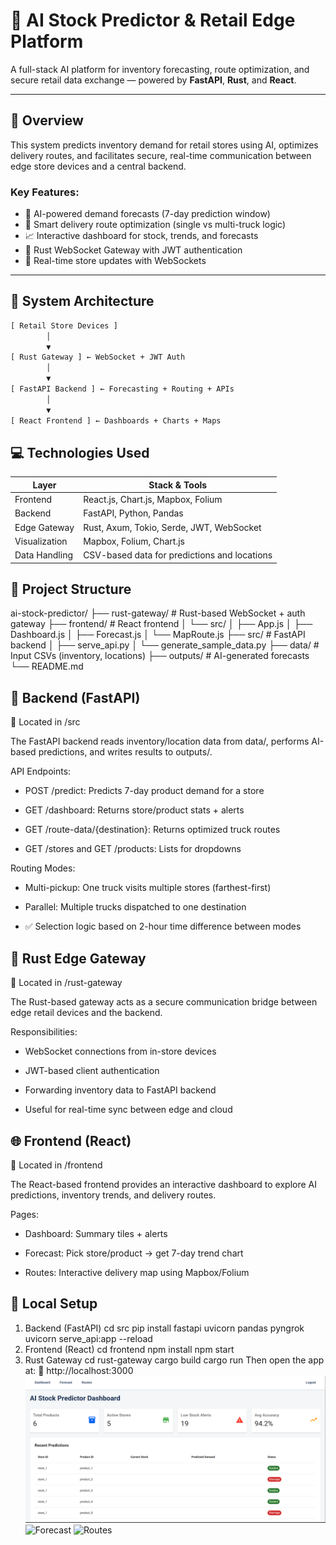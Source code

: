 # 🧠 AI Stock Predictor & Retail Edge Platform

A full-stack AI platform for inventory forecasting, route optimization, and secure retail data exchange — powered by **FastAPI**, **Rust**, and **React**.

---

## 📌 Overview

This system predicts inventory demand for retail stores using AI, optimizes delivery routes, and facilitates secure, real-time communication between edge store devices and a central backend.

### Key Features:

- 🔮 AI-powered demand forecasts (7-day prediction window)
- 🚚 Smart delivery route optimization (single vs multi-truck logic)
- 📈 Interactive dashboard for stock, trends, and forecasts
- 🔐 Rust WebSocket Gateway with JWT authentication
- 📡 Real-time store updates with WebSockets

---

## 🧱 System Architecture

```txt
[ Retail Store Devices ]
        │
        ▼
[ Rust Gateway ] ← WebSocket + JWT Auth
        │
        ▼
[ FastAPI Backend ] ← Forecasting + Routing + APIs
        │
        ▼
[ React Frontend ] ← Dashboards + Charts + Maps
```

## 💻 Technologies Used

| Layer         |             Stack & Tools                    |
|---------------|----------------------------------------------|
| Frontend      | React.js, Chart.js, Mapbox, Folium           |
| Backend       | FastAPI, Python, Pandas                      |
| Edge Gateway  | Rust, Axum, Tokio, Serde, JWT, WebSocket     |
| Visualization | Mapbox, Folium, Chart.js                     |
| Data Handling | CSV-based data for predictions and locations |



## 📂 Project Structure
ai-stock-predictor/
├── rust-gateway/             # Rust-based WebSocket + auth gateway
├── frontend/                 # React frontend
│   └── src/
│       ├── App.js
│       ├── Dashboard.js
│       ├── Forecast.js
│       └── MapRoute.js
├── src/                      # FastAPI backend
│   ├── serve_api.py
│   └── generate_sample_data.py
├── data/                     # Input CSVs (inventory, locations)
├── outputs/                  # AI-generated forecasts
└── README.md

## 🔌 Backend (FastAPI)
📁 Located in /src

The FastAPI backend reads inventory/location data from data/, performs AI-based predictions, and writes results to outputs/.

API Endpoints:
- POST /predict: Predicts 7-day product demand for a store

- GET /dashboard: Returns store/product stats + alerts

- GET /route-data/{destination}: Returns optimized truck routes

- GET /stores and GET /products: Lists for dropdowns

Routing Modes:
- Multi-pickup: One truck visits multiple stores (farthest-first)

- Parallel: Multiple trucks dispatched to one destination

- ✅ Selection logic based on 2-hour time difference between modes

## 🔐 Rust Edge Gateway
📁 Located in /rust-gateway

The Rust-based gateway acts as a secure communication bridge between edge retail devices and the backend.

Responsibilities:
- WebSocket connections from in-store devices

- JWT-based client authentication

- Forwarding inventory data to FastAPI backend

- Useful for real-time sync between edge and cloud
  
## 🌐 Frontend (React)
📁 Located in /frontend

The React-based frontend provides an interactive dashboard to explore AI predictions, inventory trends, and delivery routes.

Pages:
- Dashboard: Summary tiles + alerts

- Forecast: Pick store/product → get 7-day trend chart

- Routes: Interactive delivery map using Mapbox/Folium
## 🧪 Local Setup
1. Backend (FastAPI)
  cd src
  pip install fastapi uvicorn pandas pyngrok
  uvicorn serve_api:app --reload
2. Frontend (React)
  cd frontend
  npm install
  npm start
3. Rust Gateway
  cd rust-gateway
  cargo build
  cargo run
Then open the app at:
🔗 http://localhost:3000
![Dashboard](./assets/dashboard.png)
![Forecast](./assets/forecast_chart.png)
![Routes](./assets/routes_map.png)
